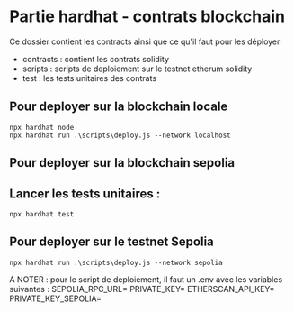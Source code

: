 # Partie hardhat - contrats blockchain

Ce dossier contient les contracts ainsi que ce qu'il faut pour les déployer
- contracts : contient les contrats solidity
- scripts : scripts de deploiement sur le testnet etherum solidity
- test : les tests unitaires des contrats

## Pour deployer sur la blockchain locale
```shell
npx hardhat node
npx hardhat run .\scripts\deploy.js --network localhost 
```

## Pour deployer sur la blockchain sepolia

## Lancer les tests unitaires :
```shell
npx hardhat test
```

## Pour deployer sur le testnet Sepolia
```shell
npx hardhat run .\scripts\deploy.js --network sepolia 
```

A NOTER : 
pour le script de deploiement, il faut un .env avec les variables suivantes :
SEPOLIA_RPC_URL=
PRIVATE_KEY=
ETHERSCAN_API_KEY=
PRIVATE_KEY_SEPOLIA=

